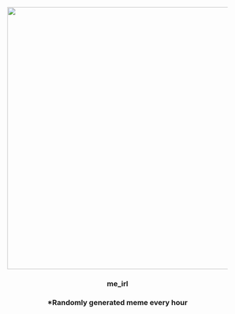<p align="center">
        <img src="https://i.redd.it/gvse0fh4s3y81.jpg" width="600" height="600">
        </p>
        <h3 align="center">me_irl</h3>
        <h3 align="center">*Randomly generated meme every hour</h3>
    